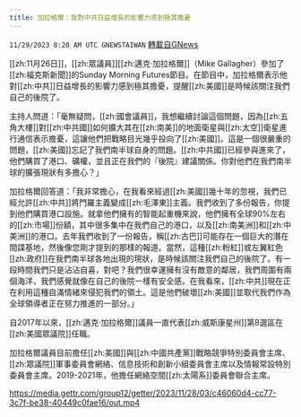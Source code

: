 ```yaml
---
title: 加拉格爾：我對中共日益增長的影響力感到極其擔憂
---
```

`11/29/2023 8:20 AM UTC GNEWSTAIWAN` [轉載自GNews](https://gnews.org/articles/2048678)



[[zh:11月26日]]，[[zh:眾議員]][[zh:邁克·加拉格爾]]（Mike Gallagher）參加了[[zh:福克斯新聞]]的Sunday Morning Futures節目。在節目中，加拉格爾表示他對[[zh:中共]]日益增長的影響力感到極其擔憂，提醒[[zh:美國]]是時候該關注我們自己的後院了。  

主持人問道：「毫無疑問，[[zh:國會議員]]，我想繼續討論這個問題，因為[[zh:五角大樓]]對[[zh:中共國]]如何擴大其在[[zh:南美]]的地面衛星與[[zh:太空]]衛星進行通信表示擔憂，這讓他們把戰略目光幾乎投向了[[zh:美國]]。這是一個很嚴重的問題，[[zh:美國]]忘記了我們南半球自身的問題。[[zh:中共國]]已經參與進來了，他們購買了港口、礦權，並且正在我們的『後院』建議關係。你對他們在我們南半球的擴張現狀有多擔心？」

  

加拉格爾回答道：「我非常擔心，在我看來經過[[zh:美國]]幾十年的忽視，我們已經允許[[zh:中共]]將門羅主義變成[[zh:毛澤東]]主義。我們收到了多份報告，你提到他們購買港口設施。就拿他們擁有的智能起重機來說，他們擁有全球90%左右的[[zh:市場]]份額，其中很多集中在我們自己的港口，以及[[zh:南美洲]]和[[zh:中美洲]]的港口。去年我們收到了一份報告，稱[[zh:古巴]]可能存在一個巨大的潛在間諜基地，然後像您剛才提到的那樣的報道。當然，這種[[zh:粉紅]]或左翼紅色[[zh:政府]]在我們南半球各地出現的現狀，是時候該關注我們自己的後院了。有一段時間我們只是沾沾自喜，對吧？我們很幸運擁有沒有敵意的鄰居，我們周圍有兩個海洋，我們感覺就像在自己的後院一樣有安全感。在我看來，[[zh:中共]]現在正在利用這種自滿情緒來侵犯我們的領土。這是他們破壞[[zh:美國]]並取代我們作為全球領導者正在努力推進的一部分。」

  

自2017年以來，[[zh:邁克·加拉格爾]]議員一直代表[[zh:威斯康星州]]第8選區在[[zh:美國眾議院]]任職。

  

加拉格爾議員目前擔任[[zh:美國]]與[[zh:中國共產黨]]戰略競爭特別委員會主席、[[zh:眾議院]]軍事委員會網絡、信息技術和創新小組委員會主席以及情報常設特別委員會主席。2019-2021年，他擔任網絡空間[[zh:太陽系]]委員會聯合主席。


https://media.gettr.com/group12/getter/2023/11/28/03/c46060d4-cc77-3c7f-be38-40449c0fae16/out.mp4


